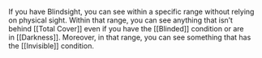 If you have Blindsight, you can see within a specific range without relying on physical sight. Within that range, you can see anything that isn’t behind [[Total Cover]] even if you have the [[Blinded]] condition or are in [[Darkness]]. Moreover, in that range, you can see something that has the [[Invisible]] condition.